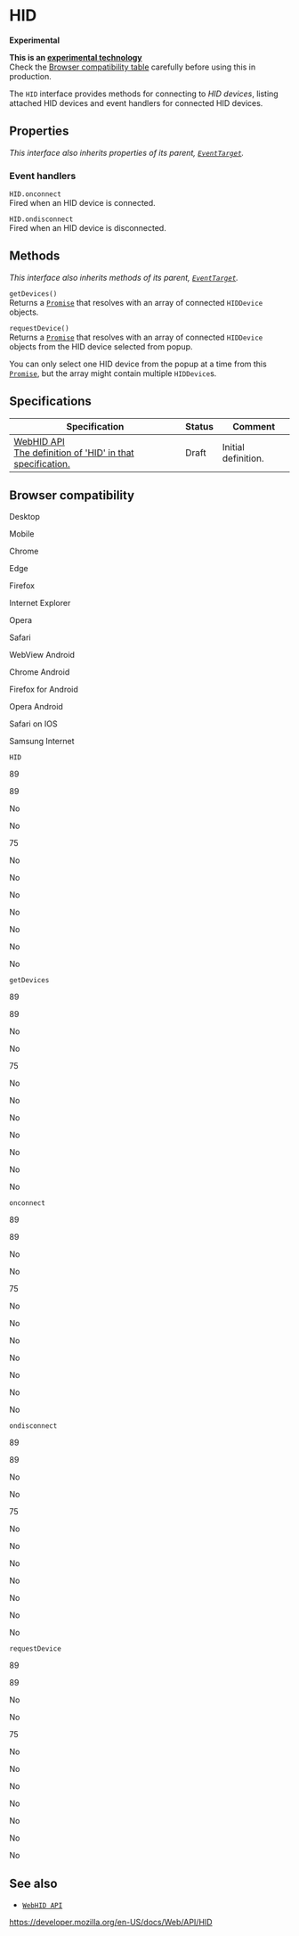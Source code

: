 HID
===

**Experimental**

**This is an [experimental technology](https://developer.mozilla.org/en-US/docs/MDN/Guidelines/Conventions_definitions#experimental)**  
Check the [Browser compatibility table](#browser_compatibility) carefully before using this in production.

The `HID` interface provides methods for connecting to *HID devices*, listing attached HID devices and event handlers for connected HID devices.

Properties
----------

*This interface also inherits properties of its parent, [`EventTarget`](eventtarget).*

### Event handlers

<span class="page-not-created">`HID.onconnect`</span>  
Fired when an HID device is connected.

<span class="page-not-created">`HID.ondisconnect`</span>  
Fired when an HID device is disconnected.

Methods
-------

*This interface also inherits methods of its parent, [`EventTarget`](eventtarget).*

<span class="page-not-created">`getDevices()`</span>  
Returns a [`Promise`](https://developer.mozilla.org/en-US/docs/Web/JavaScript/Reference/Global_Objects/Promise) that resolves with an array of connected <span class="page-not-created">`HIDDevice`</span> objects.

<span class="page-not-created">`requestDevice()`</span>  
Returns a [`Promise`](https://developer.mozilla.org/en-US/docs/Web/JavaScript/Reference/Global_Objects/Promise) that resolves with an array of connected <span class="page-not-created">`HIDDevice`</span> objects from the HID device selected from popup.

You can only select one HID device from the popup at a time from this [`Promise`](https://developer.mozilla.org/en-US/docs/Web/JavaScript/Reference/Global_Objects/Promise), but the array might contain multiple <span class="page-not-created">`HIDDevice`</span>s.

Specifications
--------------

<table><thead><tr class="header"><th>Specification</th><th>Status</th><th>Comment</th></tr></thead><tbody><tr class="odd"><td><a href="https://wicg.github.io/webhid/#dom-hid">WebHID API<br />
<span class="small">The definition of 'HID' in that specification.</span></a></td><td><span class="spec-draft">Draft</span></td><td>Initial definition.</td></tr></tbody></table>

Browser compatibility
---------------------

Desktop

Mobile

Chrome

Edge

Firefox

Internet Explorer

Opera

Safari

WebView Android

Chrome Android

Firefox for Android

Opera Android

Safari on IOS

Samsung Internet

`HID`

89

89

No

No

75

No

No

No

No

No

No

No

`getDevices`

89

89

No

No

75

No

No

No

No

No

No

No

`onconnect`

89

89

No

No

75

No

No

No

No

No

No

No

`ondisconnect`

89

89

No

No

75

No

No

No

No

No

No

No

`requestDevice`

89

89

No

No

75

No

No

No

No

No

No

No

See also
--------

-   [`WebHID API`](webhid_api)

<a href="https://developer.mozilla.org/en-US/docs/Web/API/HID" class="_attribution-link">https://developer.mozilla.org/en-US/docs/Web/API/HID</a>
